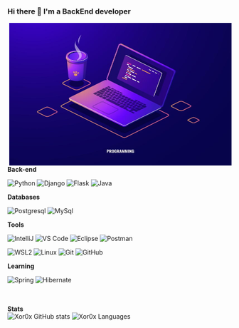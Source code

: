 ### Hi there 👋 I'm a BackEnd developer

<img align="right" alt="GIF" src="https://github.com/xor0x/xor0x/blob/main/benefits-of-computer-programming.jpg?raw=true" width="500" height="320" />

**Back-end**

![Python](https://img.shields.io/badge/-Python-black?style=flat-square&logo=Python)
![Django](https://img.shields.io/badge/-Django-0aad48?style=flat-square&logo=Django)
![Flask](https://img.shields.io/badge/-Flask-%232c3e50?style=flat-square&logo=Flask)
![Java](https://img.shields.io/badge/-Java-orange?style=flat-square&logo=Java)

**Databases**

![Postgresql](https://img.shields.io/badge/-Postgresql-%232c3e50?style=flat-square&logo=Postgresql)
![MySql](https://img.shields.io/badge/-MySql-D1CDCB?style=flat-square&logo=MySql)

**Tools**

![IntelliJ](https://img.shields.io/badge/-IntelliJ%20IDEA-ffce5a?style=flat-square&logo=jetbrains)
![VS Code](https://img.shields.io/badge/-VS%20Code-blue?style=flat-square&logo=visualstudiocode)
![Eclipse](https://img.shields.io/badge/-Eclipse-purple?style=flat-square&logo=eclipse)
![Postman](https://img.shields.io/badge/Postman-FCA121?style=flat-square&logo=postman)

![WSL2](https://img.shields.io/badge/WSL2-blue?style=flat-square&logo=wsl2)
![Linux](https://img.shields.io/badge/Linux-red?style=flat-square&logo=linux)
![Git](https://img.shields.io/badge/-Git-black?style=flat-square&logo=git)
![GitHub](https://img.shields.io/badge/-GitHub-181717?style=flat-square&logo=github)

**Learning**

![Spring](https://img.shields.io/badge/-Spring-green?style=flat-square&logo=spring)
![Hibernate](https://img.shields.io/badge/-Hibernate-grey?style=flat-square&logo=hibernate)



<br><br>
**Stats**
<br>
![Xor0x GitHub stats](https://github-readme-stats.vercel.app/api?username=Xor0x&show_icons=true&theme=radical)
![Xor0x Languages](https://github-readme-stats.vercel.app/api/top-langs/?username=Xor0x&layout=compact&count_private=true&theme=gruvbox)




<!--
**xor0x/xor0x** is a ✨ _special_ ✨ repository because its `README.md` (this file) appears on your GitHub profile.

Here are some ideas to get you started:

- 🔭 I’m currently working on ...
- 🌱 I’m currently learning ...
- 👯 I’m looking to collaborate on ...
- 🤔 I’m looking for help with ...
- 💬 Ask me about ...
- 📫 How to reach me: ...
- 😄 Pronouns: ...
- ⚡ Fun fact: ...
-->
